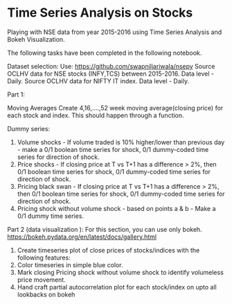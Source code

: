 # Time Series Analysis on Stocks
Playing with NSE data from year 2015-2016 using Time Series Analysis and Bokeh Visualization.

The following tasks have been completed in the following notebook.

Dataset selection:
Use: https://github.com/swapniljariwala/nsepy
Source OCLHV data for NSE stocks (INFY,TCS) between 2015-2016. Data level - Daily.
Source OCLHV data for NIFTY IT index. Data level - Daily.
 
Part 1:

Moving Averages
Create 4,16,....,52 week moving average(closing price) for each stock and index. This should happen through a function.

Dummy series:
1. Volume shocks - If volume traded is 10% higher/lower than previous day - make a 0/1 boolean time series for shock, 0/1 dummy-coded time series for direction of shock.
2. Price shocks - If closing price at T vs T+1 has a difference > 2%, then 0/1 boolean time series for shock, 0/1 dummy-coded time series for direction of shock.
3. Pricing black swan - If closing price at T vs T+1 has a difference > 2%, then 0/1 boolean time series for shock, 0/1 dummy-coded time series for direction of shock.
4. Pricing shock without volume shock - based on points a & b - Make a 0/1 dummy time series.
 
Part 2 (data visualization ):
For this section, you can use only bokeh. https://bokeh.pydata.org/en/latest/docs/gallery.html
 
1. Create timeseries plot of close prices of stocks/indices with the following features:
2. Color timeseries in simple blue color.
3. Mark closing Pricing shock without volume shock to identify volumeless price movement.
4. Hand craft partial autocorrelation plot for each stock/index on upto all lookbacks on bokeh
